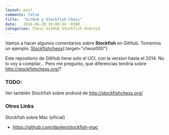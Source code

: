 ```yaml
---
layout: post
comments: false
title:  "GitHub y Stockfish Chess"
date:   2016-06-20 19:08:44 -0300
categories: Chess GitHub Stockfish Android
---
```

Vamos a hacer algunos comentarios sobre **Stockfish** en GitHub. Tomemos un ejemplo:
[Stockfishchess][github-chess-000-stockfish]{:target="chess000"}

Este repositorio de GitHub tiene solo el UCI, con la version hasta el 2014.
No lo voy a compilar... Pero me pregunto, que diferencias tendría sobre http://stockfishchess.org/?


### TODO:
Ver también Stockfish sobre android de http://stockfishchess.org/

### Otros Links
Stockfish sobre Mac (oficial)
* https://github.com/daylen/stockfish-mac


[github-chess-000-stockfish]:                https://github.com/mcostalba/Stockfish
[github-chess-001-droidfish]:                https://github.com/peterosterlund2/droidfish
[github-chess-002-droidfishchess_android]:   https://github.com/elitecoder/droidfishchess_android
[github-chess-003-stockfishchess-ios]:       https://github.com/elitecoder/stockfishchess-ios
[github-chess-004-stockfishchess-android]:   https://github.com/mqprichard/stockfishchess-android
